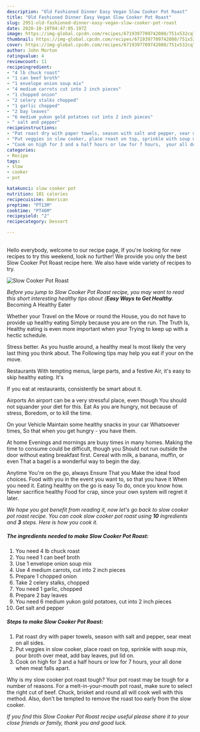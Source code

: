 ```yaml
---
description: "Old Fashioned Dinner Easy Vegan Slow Cooker Pot Roast"
title: "Old Fashioned Dinner Easy Vegan Slow Cooker Pot Roast"
slug: 2951-old-fashioned-dinner-easy-vegan-slow-cooker-pot-roast
date: 2020-10-10T04:47:05.197Z
image: https://img-global.cpcdn.com/recipes/6719397709742080/751x532cq70/slow-cooker-pot-roast-recipe-main-photo.jpg
thumbnail: https://img-global.cpcdn.com/recipes/6719397709742080/751x532cq70/slow-cooker-pot-roast-recipe-main-photo.jpg
cover: https://img-global.cpcdn.com/recipes/6719397709742080/751x532cq70/slow-cooker-pot-roast-recipe-main-photo.jpg
author: John Morton
ratingvalue: 4
reviewcount: 11
recipeingredient:
- "4 lb chuck roast"
- "1 can beef broth"
- "1 envelope onion soup mix"
- "4 medium carrots cut into 2 inch pieces"
- "1 chopped onion"
- "2 celery stalks chopped"
- "1 garlic chopped"
- "2 bay leaves"
- "6 medium yukon gold potatoes cut into 2 inch pieces"
- " salt and pepper"
recipeinstructions:
- "Pat roast dry with paper towels, season with salt and pepper, sear meat on all sides."
- "Put veggies in slow cooker, place roast on top, sprinkle with soup mix, pour broth over meat, add bay leaves, put lid on."
- "Cook on high for 3 and a half hours or low for 7 hours,  your all done when meat falls apart."
categories:
- Recipe
tags:
- slow
- cooker
- pot

katakunci: slow cooker pot 
nutrition: 101 calories
recipecuisine: American
preptime: "PT13M"
cooktime: "PT46M"
recipeyield: "2"
recipecategory: Dessert

---
```

<br>
Hello everybody, welcome to our recipe page, If you're looking for new recipes to try this weekend, look no further! We provide you only the best Slow Cooker Pot Roast recipe here. We also have wide variety of recipes to try.
<br>


![Slow Cooker Pot Roast](https://img-global.cpcdn.com/recipes/6719397709742080/751x532cq70/slow-cooker-pot-roast-recipe-main-photo.jpg)

<i>Before you jump to Slow Cooker Pot Roast recipe, you may want to read this short interesting healthy tips about {<strong>Easy Ways to Get Healthy</strong>.</i>
Becoming A Healthy Eater

Whether your Travel on the Move or round the
House, you do not have to provide up healthy eating
Simply because you are on the run. The Truth Is,
Healthy eating is even more important when your
Trying to keep up with a hectic schedule.


Stress better. As you hustle around, a healthy meal
Is most likely the very last thing you think about. The
Following tips may help you eat if your on the move.

Restaurants
With tempting menus, large parts, and a festive
Air, it's easy to skip healthy eating. It's


If you eat at restaurants, consistently be smart
about it.

Airports
An airport can be a very stressful place, even though 
You should not squander your diet for this. Eat
As you are hungry, not because of stress,
Boredom, or to kill the time.

On your Vehicle 
Maintain some healthy snacks in your car Whatsoever times,
So that when you get hungry - you have them.

At home
Evenings and mornings are busy times in many homes.
Making the time to consume could be difficult, though you
Should not run outside the door without eating breakfast
first. Cereal with milk, a banana, muffin, or even
That a bagel is a wonderful way to begin the day.

Anytime You're on the go, always Ensure That you
Make the ideal food choices. 
Food with you in the event you want to, so that you have it
When you need it. Eating healthy on the go is easy
To do, once you know how. Never sacrifice healthy
Food for crap, since your own system will regret it later.


<i>We hope you got benefit from reading it, now let's go back to slow cooker pot roast recipe. You can cook slow cooker pot roast using <strong>10</strong> ingredients and <strong>3</strong> steps. Here is how you cook it.
</i>

##### The ingredients needed to make Slow Cooker Pot Roast:

1. You need 4 lb chuck roast
1. You need 1 can beef broth
1. Use 1 envelope onion soup mix
1. Use 4 medium carrots, cut into 2 inch pieces
1. Prepare 1 chopped onion
1. Take 2 celery stalks, chopped
1. You need 1 garlic, chopped
1. Prepare 2 bay leaves
1. You need 6 medium yukon gold potatoes, cut into 2 inch pieces
1. Get  salt and pepper


##### Steps to make Slow Cooker Pot Roast:

1. Pat roast dry with paper towels, season with salt and pepper, sear meat on all sides.
1. Put veggies in slow cooker, place roast on top, sprinkle with soup mix, pour broth over meat, add bay leaves, put lid on.
1. Cook on high for 3 and a half hours or low for 7 hours,  your all done when meat falls apart.


Why is my slow cooker pot roast tough? Your pot roast may be tough for a number of reasons. For a melt-in-your-mouth pot roast, make sure to select the right cut of beef. Chuck, brisket and round all will cook well with this method. Also, don&#39;t be tempted to remove the roast too early from the slow cooker. 

<i>If you find this Slow Cooker Pot Roast recipe useful please share it to your close friends or family, thank you and good luck.</i>
